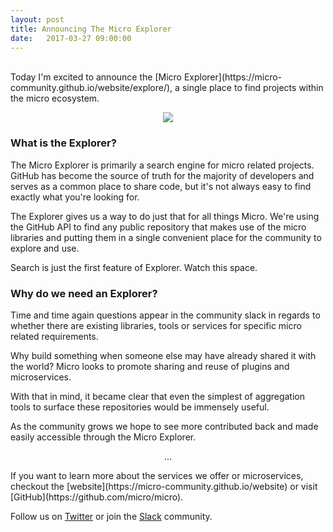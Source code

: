 ```yaml
---
layout: post
title: Announcing The Micro Explorer
date:   2017-03-27 09:00:00
---
```

<br>
Today I'm excited to announce the [Micro Explorer](https://micro-community.github.io/website/explore/), a single place to find projects within the micro ecosystem.

<p align="center">
  <a href="https://micro-community.github.io/website/explore/"><img src="{{ site.baseurl }}/assets/images/explorer.png" /></a>
</p>

### What is the Explorer?

The Micro Explorer is primarily a search engine for micro related projects. GitHub has become the source of truth 
for the majority of developers and serves as a common place to share code, but it's not always easy to find exactly 
what you're looking for.

The Explorer gives us a way to do just that for all things Micro. We're using the GitHub API to find any public repository 
that makes use of the micro libraries and putting them in a single convenient place for the community to explore and use.

Search is just the first feature of Explorer. Watch this space.

### Why do we need an Explorer?

Time and time again questions appear in the community slack in regards to whether there are existing libraries, 
tools or services for specific micro related requirements. 

Why build something when someone else may have already shared it with the world? Micro looks to promote sharing 
and reuse of plugins and microservices.

With that in mind, it became clear that even the simplest of aggregation tools to surface these repositories would 
be immensely useful.

As the community grows we hope to see more contributed back and made easily accessible through the Micro Explorer.

<center><p>...</p></center>
If you want to learn more about the services we offer or microservices, checkout the [website](https://micro-community.github.io/website) or 
visit [GitHub](https://github.com/micro/micro).

Follow us on [Twitter](https://twitter.com/m3ocloud) or join the [Slack](http://slack.m3o.com) community.


